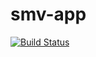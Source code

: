 # smv-app
[![Build Status](https://travis-ci.org/smv-am-mpg/smv-app.svg?branch=master)](https://travis-ci.org/smv-am-mpg/smv-app)
